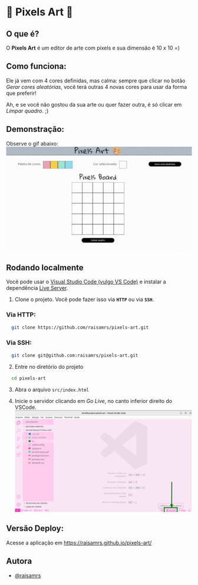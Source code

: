 🎨 Pixels Art 🎨
===============	

## O que é?
O **Pixels Art** é um editor de arte com pixels e sua dimensão é 10 x 10 =)

## Como funciona:
 Ele já vem com 4 cores definidas, mas calma: sempre que clicar no botão *Gerar cores aleatórias*, você terá outras 4 novas cores para usar da forma que preferir!

Ah, e se você não gostou da sua arte ou quer fazer outra, é só clicar em *Limpar quadro*. ;)


## Demonstração:
Observe o gif abaixo:
![Observe o gif:](https://github.com/raisamrs/pixels-art/blob/main/src/imgs/Pixels%20Art%20Demo.gif)



## Rodando localmente
Você pode usar o [Visual Studio Code (vulgo VS Code)](https://code.visualstudio.com/download) e instalar a dependência [Live Server](https://marketplace.visualstudio.com/items?itemName=ritwickdey.LiveServer).

1. Clone o projeto.  Você pode fazer isso via **`HTTP`** ou via **`SSH`**.

### Via HTTP:
```bash
  git clone https://github.com/raisamrs/pixels-art.git
```
### Via SSH:
```bash
  git clone git@github.com:raisamrs/pixels-art.git
```

2. Entre no diretório do projeto

```bash
  cd pixels-art
```

3. Abra o arquivo `src/index.html`


4. Inicie o servidor clicando em *Go Live*, no canto inferior direito do VSCode.
![Go Live](https://github.com/raisamrs/pixels-art/blob/main/src/imgs/Live%20Server.png)

## Versão Deploy:
Acesse a aplicação em https://raisamrs.github.io/pixels-art/

## Autora

- [@raisamrs](https://www.github.com/raisamrs)



